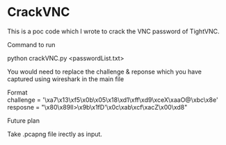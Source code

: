 # CrackVNC
This is a poc code which I wrote to crack the VNC password of TightVNC. 
  
  Command to run   
  
  python crackVNC.py <passwordList.txt>
  
  
  You would need to replace the challenge & reponse which you have captured using wireshark in the main file  
  
  Format  
  challenge = '\xa7\x13\xf5\x0b\x05\x18\xd1\xff\xd9\xceX\xaaO@\xbc\x8e'  
  resposne = "\x80\x89Il>\x9b\x1fD'\x0c\xab\xcf\xacZ\x00\xd8"
 
 
 
 Future plan
 
 Take .pcapng file irectly as input.
